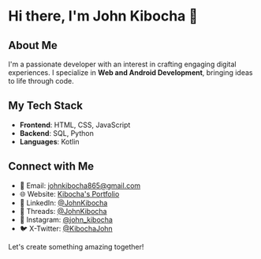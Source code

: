 # Hi there, I'm John Kibocha 👋

## About Me
I'm a passionate developer with an interest in crafting engaging digital experiences. I specialize in **Web and Android Development**, bringing ideas to life through code.

## My Tech Stack
- **Frontend**: HTML, CSS, JavaScript
- **Backend**: SQL, Python
- **Languages**: Kotlin

## Connect with Me
- 📧 Email: johnkibocha865@gmail.com
- 🌐 Website:  [Kibocha's Portfolio](https://johnkibocha.pythonanywhere.com/)
- 🔗 LinkedIn: [@JohnKibocha](https://www.linkedin.com/in/johnkibocha)
- 🧵 Threads: [@JohnKibocha](https://www.threads.net/john_kibocha)
- 📸 Instagram: [@john_kibocha](https://www.instagram.com/john_kibocha)
- 🐦 X-Twitter:  [@KibochaJohn](https://www.twitter.com/KibochaJohn)

Let's create something amazing together!

<!---
JohnKibocha/JohnKibocha is a ✨ special ✨ repository because its `README.md` (this file) appears on your GitHub profile.
You can click the Preview link to take a look at your changes.
--->
